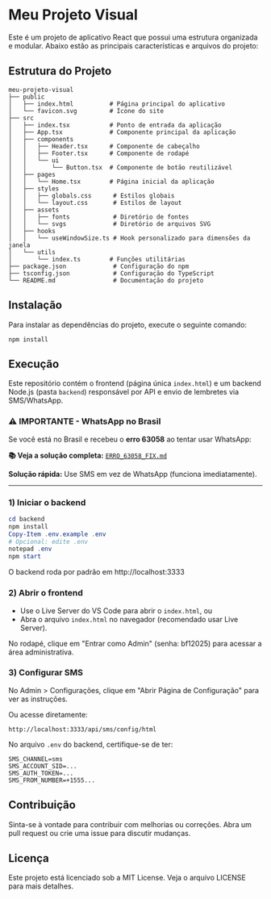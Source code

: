 # Meu Projeto Visual

Este é um projeto de aplicativo React que possui uma estrutura organizada e modular. Abaixo estão as principais características e arquivos do projeto:

## Estrutura do Projeto

```
meu-projeto-visual
├── public
│   ├── index.html          # Página principal do aplicativo
│   └── favicon.svg         # Ícone do site
├── src
│   ├── index.tsx           # Ponto de entrada da aplicação
│   ├── App.tsx             # Componente principal da aplicação
│   ├── components
│   │   ├── Header.tsx      # Componente de cabeçalho
│   │   ├── Footer.tsx      # Componente de rodapé
│   │   └── ui
│   │       └── Button.tsx  # Componente de botão reutilizável
│   ├── pages
│   │   └── Home.tsx        # Página inicial da aplicação
│   ├── styles
│   │   ├── globals.css      # Estilos globais
│   │   └── layout.css       # Estilos de layout
│   ├── assets
│   │   ├── fonts            # Diretório de fontes
│   │   └── svgs             # Diretório de arquivos SVG
│   ├── hooks
│   │   └── useWindowSize.ts # Hook personalizado para dimensões da janela
│   └── utils
│       └── index.ts        # Funções utilitárias
├── package.json             # Configuração do npm
├── tsconfig.json            # Configuração do TypeScript
└── README.md                # Documentação do projeto
```

## Instalação

Para instalar as dependências do projeto, execute o seguinte comando:

```
npm install
```

## Execução

Este repositório contém o frontend (página única `index.html`) e um backend Node.js (pasta `backend`) responsável por API e envio de lembretes via SMS/WhatsApp.

### ⚠️ IMPORTANTE - WhatsApp no Brasil

Se você está no Brasil e recebeu o **erro 63058** ao tentar usar WhatsApp:

**📚 Veja a solução completa:** [`ERRO_63058_FIX.md`](ERRO_63058_FIX.md)

**Solução rápida:** Use SMS em vez de WhatsApp (funciona imediatamente).

---

### 1) Iniciar o backend

```powershell
cd backend
npm install
Copy-Item .env.example .env
# Opcional: edite .env
notepad .env
npm start
```

O backend roda por padrão em http://localhost:3333

### 2) Abrir o frontend

- Use o Live Server do VS Code para abrir o `index.html`, ou
- Abra o arquivo `index.html` no navegador (recomendado usar Live Server).

No rodapé, clique em "Entrar como Admin" (senha: bf12025) para acessar a área administrativa.

### 3) Configurar SMS

No Admin > Configurações, clique em "Abrir Página de Configuração" para ver as instruções.

Ou acesse diretamente:

```
http://localhost:3333/api/sms/config/html
```

No arquivo `.env` do backend, certifique-se de ter:

```
SMS_CHANNEL=sms
SMS_ACCOUNT_SID=...
SMS_AUTH_TOKEN=...
SMS_FROM_NUMBER=+1555...
```

## Contribuição

Sinta-se à vontade para contribuir com melhorias ou correções. Abra um pull request ou crie uma issue para discutir mudanças.

## Licença

Este projeto está licenciado sob a MIT License. Veja o arquivo LICENSE para mais detalhes.